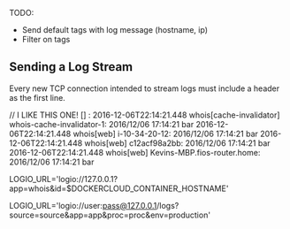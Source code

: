 TODO:
* Send default tags with log message (hostname, ip)
* Filter on tags

## Sending a Log Stream
Every new TCP connection intended to stream logs must include a header as the first line.


// I LIKE THIS ONE!
<timestamp> <app>[<proc>] <host>: <log>
2016-12-06T22:14:21.448 whois[cache-invalidator] whois-cache-invalidator-1: 2016/12/06 17:14:21 bar
2016-12-06T22:14:21.448 whois[web] i-10-34-20-12: 2016/12/06 17:14:21 bar
2016-12-06T22:14:21.448 whois[web] c12acf98a2bb: 2016/12/06 17:14:21 bar
2016-12-06T22:14:21.448 whois[web] Kevins-MBP.fios-router.home: 2016/12/06 17:14:21 bar

LOGIO_URL='logio://127.0.0.1?app=whois&id=$DOCKERCLOUD_CONTAINER_HOSTNAME'

LOGIO_URL='logio://user:pass@127.0.0.1/logs?source=source&app=app&proc=proc&env=production'




